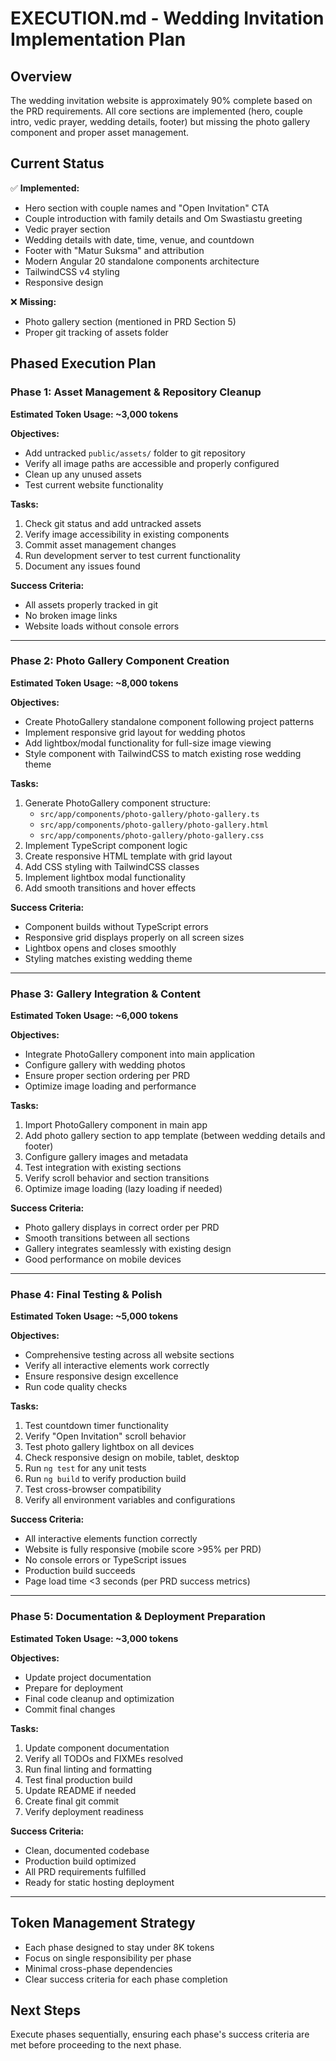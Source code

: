 # EXECUTION.md - Wedding Invitation Implementation Plan

## Overview
The wedding invitation website is approximately 90% complete based on the PRD requirements. All core sections are implemented (hero, couple intro, vedic prayer, wedding details, footer) but missing the photo gallery component and proper asset management.

## Current Status
✅ **Implemented:**
- Hero section with couple names and "Open Invitation" CTA
- Couple introduction with family details and Om Swastiastu greeting
- Vedic prayer section
- Wedding details with date, time, venue, and countdown
- Footer with "Matur Suksma" and attribution
- Modern Angular 20 standalone components architecture
- TailwindCSS v4 styling
- Responsive design

❌ **Missing:**
- Photo gallery section (mentioned in PRD Section 5)
- Proper git tracking of assets folder

## Phased Execution Plan

### Phase 1: Asset Management & Repository Cleanup
**Estimated Token Usage: ~3,000 tokens**

**Objectives:**
- Add untracked `public/assets/` folder to git repository
- Verify all image paths are accessible and properly configured
- Clean up any unused assets
- Test current website functionality

**Tasks:**
1. Check git status and add untracked assets
2. Verify image accessibility in existing components
3. Commit asset management changes
4. Run development server to test current functionality
5. Document any issues found

**Success Criteria:**
- All assets properly tracked in git
- No broken image links
- Website loads without console errors

---

### Phase 2: Photo Gallery Component Creation
**Estimated Token Usage: ~8,000 tokens**

**Objectives:**
- Create PhotoGallery standalone component following project patterns
- Implement responsive grid layout for wedding photos
- Add lightbox/modal functionality for full-size image viewing
- Style component with TailwindCSS to match existing rose wedding theme

**Tasks:**
1. Generate PhotoGallery component structure:
   - `src/app/components/photo-gallery/photo-gallery.ts`
   - `src/app/components/photo-gallery/photo-gallery.html`
   - `src/app/components/photo-gallery/photo-gallery.css`
2. Implement TypeScript component logic
3. Create responsive HTML template with grid layout
4. Add CSS styling with TailwindCSS classes
5. Implement lightbox modal functionality
6. Add smooth transitions and hover effects

**Success Criteria:**
- Component builds without TypeScript errors
- Responsive grid displays properly on all screen sizes
- Lightbox opens and closes smoothly
- Styling matches existing wedding theme

---

### Phase 3: Gallery Integration & Content
**Estimated Token Usage: ~6,000 tokens**

**Objectives:**
- Integrate PhotoGallery component into main application
- Configure gallery with wedding photos
- Ensure proper section ordering per PRD
- Optimize image loading and performance

**Tasks:**
1. Import PhotoGallery component in main app
2. Add photo gallery section to app template (between wedding details and footer)
3. Configure gallery images and metadata
4. Test integration with existing sections
5. Verify scroll behavior and section transitions
6. Optimize image loading (lazy loading if needed)

**Success Criteria:**
- Photo gallery displays in correct order per PRD
- Smooth transitions between all sections
- Gallery integrates seamlessly with existing design
- Good performance on mobile devices

---

### Phase 4: Final Testing & Polish
**Estimated Token Usage: ~5,000 tokens**

**Objectives:**
- Comprehensive testing across all website sections
- Verify all interactive elements work correctly
- Ensure responsive design excellence
- Run code quality checks

**Tasks:**
1. Test countdown timer functionality
2. Verify "Open Invitation" scroll behavior
3. Test photo gallery lightbox on all devices
4. Check responsive design on mobile, tablet, desktop
5. Run `ng test` for any unit tests
6. Run `ng build` to verify production build
7. Test cross-browser compatibility
8. Verify all environment variables and configurations

**Success Criteria:**
- All interactive elements function correctly
- Website is fully responsive (mobile score >95% per PRD)
- No console errors or TypeScript issues
- Production build succeeds
- Page load time <3 seconds (per PRD success metrics)

---

### Phase 5: Documentation & Deployment Preparation
**Estimated Token Usage: ~3,000 tokens**

**Objectives:**
- Update project documentation
- Prepare for deployment
- Final code cleanup and optimization
- Commit final changes

**Tasks:**
1. Update component documentation
2. Verify all TODOs and FIXMEs resolved
3. Run final linting and formatting
4. Test final production build
5. Update README if needed
6. Create final git commit
7. Verify deployment readiness

**Success Criteria:**
- Clean, documented codebase
- Production build optimized
- All PRD requirements fulfilled
- Ready for static hosting deployment

---

## Token Management Strategy
- Each phase designed to stay under 8K tokens
- Focus on single responsibility per phase
- Minimal cross-phase dependencies
- Clear success criteria for each phase completion

## Next Steps
Execute phases sequentially, ensuring each phase's success criteria are met before proceeding to the next phase.
